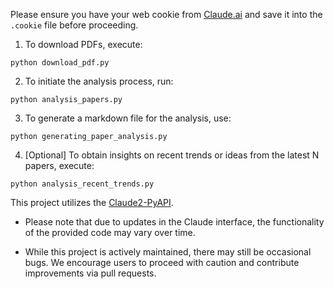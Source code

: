 
Please ensure you have your web cookie from [Claude.ai](https://claude.ai/) and save it into the `.cookie` file before proceeding.

1. To download PDFs, execute:

```shell
python download_pdf.py
```

2. To initiate the analysis process, run:

```shell
python analysis_papers.py
```

3. To generate a markdown file for the analysis, use:

```shell
python generating_paper_analysis.py
```

4. [Optional] To obtain insights on recent trends or ideas from the latest N papers, execute:

```shell
python analysis_recent_trends.py
```

This project utilizes the [Claude2-PyAPI](https://github.com/wwwzhouhui/Claude2-PyAPI).


* Please note that due to updates in the Claude interface, the functionality of the provided code may vary over time.

* While this project is actively maintained, there may still be occasional bugs. We encourage users to proceed with caution and contribute improvements via pull requests.
